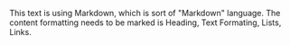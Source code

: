 This text is using Markdown, which is sort of "Markdown" language. The content formatting needs to be marked is Heading, Text Formating, Lists, Links. 

